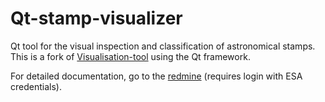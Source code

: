 # Qt-stamp-visualizer
Qt tool for the visual inspection and classification of astronomical stamps.
This is a fork of [Visualisation-tool](https://github.com/esavary/Visualisation-tool) using the Qt framework.

For detailed documentation, go to the [redmine](https://euclid.roe.ac.uk/projects/slswg/wiki/Visualization_tool_for_ERO_inspection) (requires login with ESA credentials).
